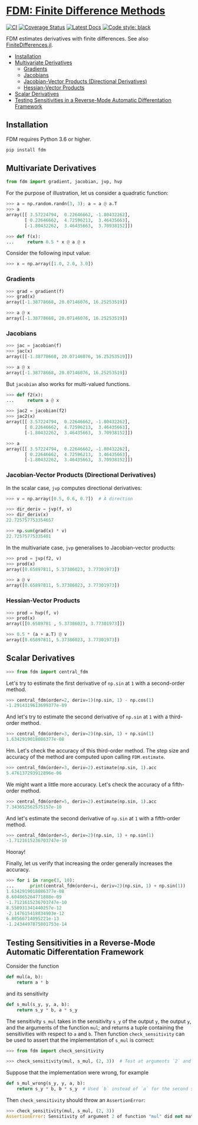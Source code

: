 # [FDM: Finite Difference Methods](http://github.com/wesselb/fdm)

[![CI](https://github.com/wesselb/fdm/workflows/CI/badge.svg?branch=master)](https://github.com/wesselb/fdm/actions?query=workflow%3ACI)
[![Coverage Status](https://coveralls.io/repos/github/wesselb/fdm/badge.svg?branch=master&service=github)](https://coveralls.io/github/wesselb/fdm?branch=master)
[![Latest Docs](https://img.shields.io/badge/docs-latest-blue.svg)](https://wesselb.github.io/fdm)
[![Code style: black](https://img.shields.io/badge/code%20style-black-000000.svg)](https://github.com/psf/black)

FDM estimates derivatives with finite differences.
See also [FiniteDifferences.jl](https://github.com/JuliaDiff/FiniteDifferences.jl).

* [Installation](#installation)
* [Multivariate Derivatives](#multivariate-derivatives)
    - [Gradients](#gradients)
    - [Jacobians](#jacobians)
    - [Jacobian-Vector Products (Directional Derivatives)](#jacobian-vector-products-directional-derivatives)
    - [Hessian-Vector Products](#hessian-vector-products)
* [Scalar Derivatives](#scalar-derivatives)
* [Testing Sensitivities in a Reverse-Mode Automatic Differentation Framework](#testing-sensitivities-in-a-reverse-mode-automatic-differentation-framework)

## Installation

FDM requires Python 3.6 or higher.

```bash
pip install fdm
```

## Multivariate Derivatives

```python
from fdm import gradient, jacobian, jvp, hvp
```

For the purpose of illustration, let us consider a quadratic function:

```python
>>> a = np.random.randn(3, 3); a = a @ a.T
>>> a
array([[ 3.57224794,  0.22646662, -1.80432262],
       [ 0.22646662,  4.72596213,  3.46435663],
       [-1.80432262,  3.46435663,  3.70938152]])

>>> def f(x):
...     return 0.5 * x @ a @ x
```

Consider the following input value:

```python
>>> x = np.array([1.0, 2.0, 3.0])
```

### Gradients

```python
>>> grad = gradient(f)
>>> grad(x)
array([-1.38778668, 20.07146076, 16.25253519])

>>> a @ x
array([-1.38778668, 20.07146076, 16.25253519])
```

### Jacobians

```python
>>> jac = jacobian(f)
>>> jac(x)
array([[-1.38778668, 20.07146076, 16.25253519]])

>>> a @ x
array([-1.38778668, 20.07146076, 16.25253519])
```

But `jacobian` also works for multi-valued functions.

```python
>>> def f2(x):
...     return a @ x

>>> jac2 = jacobian(f2)
>>> jac2(x)
array([[ 3.57224794,  0.22646662, -1.80432262],
       [ 0.22646662,  4.72596213,  3.46435663],
       [-1.80432262,  3.46435663,  3.70938152]])

>>> a
array([[ 3.57224794,  0.22646662, -1.80432262],
       [ 0.22646662,  4.72596213,  3.46435663],
       [-1.80432262,  3.46435663,  3.70938152]])
```

### Jacobian-Vector Products (Directional Derivatives)

In the scalar case, `jvp` computes directional derivatives:

```python
>>> v = np.array([0.5, 0.6, 0.7])  # A direction

>>> dir_deriv = jvp(f, v)
>>> dir_deriv(x)
22.725757753354657

>>> np.sum(grad(x) * v)
22.72575775335481
```

In the multivariate case, `jvp` generalises to Jacobian-vector products:

```python
>>> prod = jvp(f2, v)
>>> prod(x)
array([0.65897811, 5.37386023, 3.77301973])

>>> a @ v
array([0.65897811, 5.37386023, 3.77301973])
```

### Hessian-Vector Products

```python
>>> prod = hvp(f, v)
>>> prod(x)
array([[0.6589781 , 5.37386023, 3.77301973]])

>>> 0.5 * (a + a.T) @ v
array([0.65897811, 5.37386023, 3.77301973])
```

## Scalar Derivatives
```python
>>> from fdm import central_fdm
```

Let's try to estimate the first derivative of `np.sin` at `1` with a
second-order method.

```python
>>> central_fdm(order=2, deriv=1)(np.sin, 1) - np.cos(1)
-1.2914319613699377e-09
```

And let's try to estimate the second derivative of `np.sin` at `1` with a
third-order method.

```python
>>> central_fdm(order=3, deriv=2)(np.sin, 1) + np.sin(1)
1.6342919018086377e-08
```

Hm.
Let's check the accuracy of this third-order method.
The step size and accuracy of the method are computed upon calling
`FDM.estimate`.

```python
>>> central_fdm(order=3, deriv=2).estimate(np.sin, 1).acc
5.476137293912896e-06
```

We might want a little more accuracy. Let's check the accuracy of a
fifth-order method.

```python
>>> central_fdm(order=5, deriv=2).estimate(np.sin, 1).acc
7.343652562575157e-10
```

And let's estimate the second derivative of `np.sin` at `1` with a
fifth-order method.

```python
>>> central_fdm(order=5, deriv=2)(np.sin, 1) + np.sin(1)
-1.7121615236703747e-10
```

Hooray!

Finally, let us verify that increasing the order generally increases the accuracy.

```python
>>> for i in range(3, 10):
...      print(central_fdm(order=i, deriv=2)(np.sin, 1) + np.sin(1))
1.6342919018086377e-08
8.604865264771888e-09
-1.7121615236703747e-10
8.558931341440257e-12
-2.147615418834903e-12
6.80566714095221e-13
-1.2434497875801753e-14
```

## Testing Sensitivities in a Reverse-Mode Automatic Differentation Framework

Consider the function

```python
def mul(a, b):
    return a * b
```

and its sensitivity

```python
def s_mul(s_y, y, a, b):
    return s_y * b, a * s_y
```

The sensitivity `s_mul` takes in the sensitivity `s_y` of the output `y`,
the output `y`, and  the arguments of the function `mul`; and returns a tuple
containing the sensitivities with respect to `a` and `b`.
Then function `check_sensitivity` can be used to assert that the
implementation of `s_mul` is correct:

```python
>>> from fdm import check_sensitivity

>>> check_sensitivity(mul, s_mul, (2, 3))  # Test at arguments `2` and `3`.
```

Suppose that the implementation were wrong, for example

```python
def s_mul_wrong(s_y, y, a, b):
    return s_y * b, b * s_y  # Used `b` instead of `a` for the second sensitivity!
```

Then `check_sensitivity` should throw an `AssertionError`:

```python
>>> check_sensitivity(mul, s_mul, (2, 3))
AssertionError: Sensitivity of argument 2 of function "mul" did not match numerical estimate.
```
